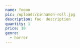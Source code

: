 ```yaml
---
name: foooo
pic: /uploads/cinnamon-roll.jpg
description: foo  description
quantity: 1
price: 10
genre:
  - horror
---
```


